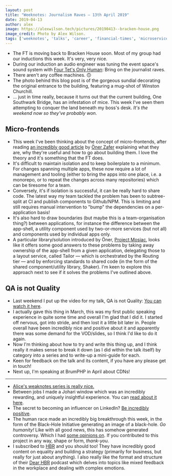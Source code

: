 ```yaml
---
layout: post
title: "Weeknotes: Journalism Raves — 13th April 2019"
date: 2019-04-13
author: alex
image: https://alexwilson.tech/pictures/20190413--bracken-house.png
image_credit: Photo by Alex Wilson.
tags: ['weeknotes', 'talks', 'career', 'financial-times', 'microservices', 'personal-development']
---
```


- The FT is moving back to Bracken House soon. Most of my group had our inductions this week. It's very, very nice.
- During our induction an audio engineer was tuning the event space's sound system with [Four Tet's Only Human](https://open.spotify.com/track/4waVSC9eSkrt6RxJK3DhwW?si=JKspSCaaQDWApKTrc1tctA):
    Bring on the journalist raves.
- There aren't any coffee machines. 🙃
- The photo behind this blog post is of the gorgeous sundial decorating the original entrance to the building,
    featuring a mug-shot of Winston Churchill.
- ... just in time really, because it turns out that the current building, One Southwark Bridge, has an infestation of
    mice. This week I've seen them attempting to conquer the land beneath my boss's desk.
    _It's the weekend now so they've probably won._


## Micro-frontends

- This week I've been thinking about the concept of micro-frontends, after reading [an incredibly good article](https://hackernoon.com/understanding-micro-frontends-b1c11585a297)
    by [Öner Zafer](https://twitter.com/onrzfr) explaining what they are, why they're useful and how to go about
    building them.  I love the theory and it's something that the FT does.
- It's difficult to maintain isolation and to keep boilerplate to a minimum. For changes spanning multiple apps, these
    now require a lot of management and tooling (either to bring the apps into one place, i.e. a monorepo, or to repeat
    the changes across many repositories) which can be tiresome for a team.
- Conversely, it's if isolation is successful, it can be really hard to share code.  The latest way my team tackled the
    problem has been to subtree-split at CI and publish components to Github/NPM.  This is limiting and still requires
    manual intervention to "bump" the dependencies on a per-application basis!
- It's also hard to draw boundaries (but maybe this is a team-organisation thing?) between applications, for instance
    the difference between the app-shell, a utility component used by two-or-more services (but not all) and components
    used by individual apps only.
- A particular library/solution introduced by Öner, [Project Mosiac](https://www.mosaic9.org), looks like it offers
    some good answers to these problems by taking away ownership of the app-shell from a given application, delegating
    those to a layout service, called Tailor — which is orchestrated by the Routing tier — and by enforcing standards
    to shared code (in the form of the shared component/utility library, Shaker). I'm keen to explore this approach
    next to see if it solves the problems I've outlined above.

## QA is not Quality

- Last weekend I put up the video for my talk, QA is not Quality:
    [You can watch it here](https://alexwilson.tech/talks/2019-03-19-qa-is-not-quality-brumjs/).
- I actually gave this thing in March, this was my first public speaking experience in quite some time and overall I'm
    glad that I did it. I started off nervous, got into stride, and then lost it a little bit later in. People overall
    have been incredibly nice and positive about it and apparently there was some demand for the VOD/slides, so I think
    I'd like to do it again.
- Now I'm thinking about how to try and write this thing up, and I think really it makes sense to break it down (as I
    did within the talk itself) by category into a series and to write-up a mini-guide for each.
- Keen for feedback on the talk and its content, if you have any please get in touch!
- Next up, I'm speaking at BrumPHP in April about CDNs!

---

- [Alice's weaknotes series is really nice.](https://alicebartlett.co.uk/blog/weaknotes)
- Between jobs I made a Johari window which was an incredibly rewarding, and uniquely insightful experience. You can
    [read about it here](https://alexwilson.tech/blog/2019/04/14/taking-a-look-through-a-johari-window/).
- The secret to becoming an influencer on LinkedIn?  [Be incredibly positive](https://ovaledge.com/data-analytics-oleg/).
- The human race made an incredibly big breakthrough this week, in the form of the Black-Hole Initiative generating an
    image of a black-hole. *Go humanity!* Like with all good news, this has somehow generated controversy. Which I had
    [some opinions on](https://twitter.com/antoligy/status/1117076648933888002). If you contributed to this project in
    any way, shape or form, *thank-you*.
- I subscribed to [HBR](https://hbr.org/) and you should too! They have incredibly good content on equality and
    building a strategy (primarily for business, but really for just about anything). I also really like the format and
    structure of their [Dear HBR](https://hbr.org/2018/01/podcast-dear-hbr) podcast which delves into topics like
    mixed feedback in the workplace and dealing with complex emotions.
